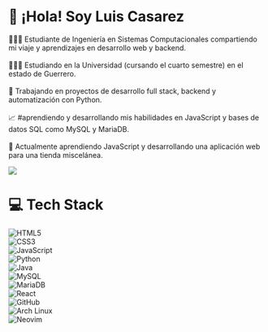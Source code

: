 # 👋 ¡Hola! Soy Luis Casarez  
👨🏻‍💻 Estudiante de Ingeniería en Sistemas Computacionales compartiendo mi viaje y aprendizajes en desarrollo web y backend.<br/>  
👨🏻‍🎓 Estudiando en la Universidad (cursando el cuarto semestre) en el estado de Guerrero.<br/>  
🎯 Trabajando en proyectos de desarrollo full stack, backend y automatización con Python.<br/>  
📈 #aprendiendo y desarrollando mis habilidades en JavaScript y bases de datos SQL como MySQL y MariaDB.<br/>  
💭 Actualmente aprendiendo JavaScript y desarrollando una aplicación web para una tienda miscelánea.<br/>

![](https://github-readme-stats.vercel.app/api?username=luis-casarez&theme=radical&hide_border=false&include_all_commits=true&count_private=true)<br/>


# 💻 Tech Stack  
![HTML5](https://img.shields.io/badge/html5-%23E34F26.svg?style=for-the-badge&logo=html5&logoColor=white)  
![CSS3](https://img.shields.io/badge/css3-%231572B6.svg?style=for-the-badge&logo=css3&logoColor=white)  
![JavaScript](https://img.shields.io/badge/javascript-%23323330.svg?style=for-the-badge&logo=javascript&logoColor=%23F7DF1E)  
![Python](https://img.shields.io/badge/python-3670A0?style=for-the-badge&logo=python&logoColor=ffdd54)  
![Java](https://img.shields.io/badge/java-%23ED8B00.svg?style=for-the-badge&logo=openjdk&logoColor=white)  
![MySQL](https://img.shields.io/badge/mysql-%234479A1.svg?style=for-the-badge&logo=mysql&logoColor=white)  
![MariaDB](https://img.shields.io/badge/mariadb-%23003545.svg?style=for-the-badge&logo=mariadb&logoColor=white)  
![React](https://img.shields.io/badge/react-%2320232a.svg?style=for-the-badge&logo=react&logoColor=%2361DAFB)  
![GitHub](https://img.shields.io/badge/github-%23121011.svg?style=for-the-badge&logo=github&logoColor=white)  
![Arch Linux](https://img.shields.io/badge/archlinux-%231793D1.svg?style=for-the-badge&logo=arch-linux&logoColor=white)  
![Neovim](https://img.shields.io/badge/neovim-%2357A143.svg?style=for-the-badge&logo=neovim&logoColor=white)<br/>
